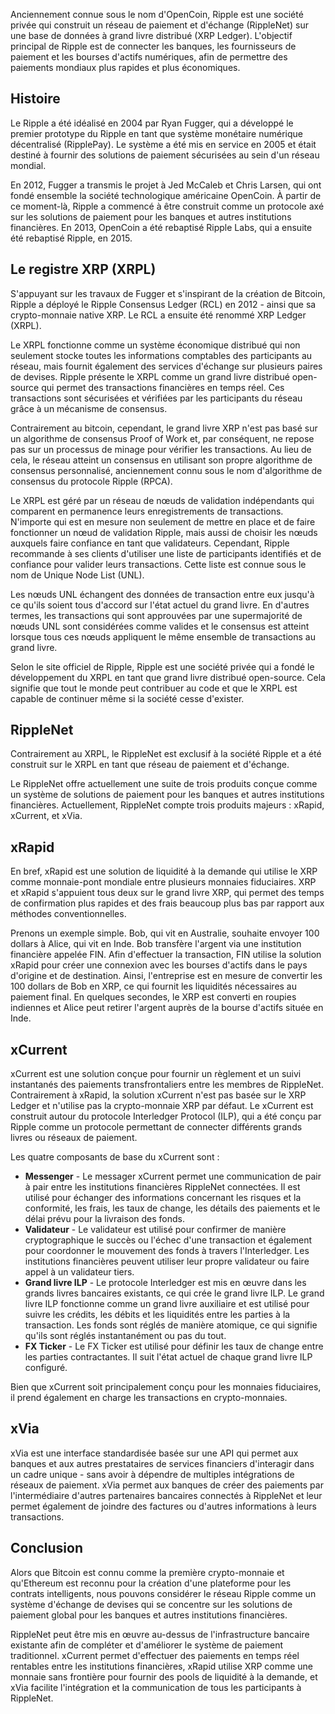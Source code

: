 Anciennement connue sous le nom d'OpenCoin, Ripple est une société privée qui construit un réseau de paiement et d'échange (RippleNet) sur une base de données à grand livre distribué (XRP Ledger). L'objectif principal de Ripple est de connecter les banques, les fournisseurs de paiement et les bourses d'actifs numériques, afin de permettre des paiements mondiaux plus rapides et plus économiques. 

## Histoire

Le Ripple a été idéalisé en 2004 par Ryan Fugger, qui a développé le premier prototype du Ripple en tant que système monétaire numérique décentralisé (RipplePay). Le système a été mis en service en 2005 et était destiné à fournir des solutions de paiement sécurisées au sein d'un réseau mondial.

En 2012, Fugger a transmis le projet à Jed McCaleb et Chris Larsen, qui ont fondé ensemble la société technologique américaine OpenCoin. À partir de ce moment-là, Ripple a commencé à être construit comme un protocole axé sur les solutions de paiement pour les banques et autres institutions financières. En 2013, OpenCoin a été rebaptisé Ripple Labs, qui a ensuite été rebaptisé Ripple, en 2015.

## Le registre XRP (XRPL)

S'appuyant sur les travaux de Fugger et s'inspirant de la création de Bitcoin, Ripple a déployé le Ripple Consensus Ledger (RCL) en 2012 - ainsi que sa crypto-monnaie native XRP. Le RCL a ensuite été renommé XRP Ledger (XRPL).

Le XRPL fonctionne comme un système économique distribué qui non seulement stocke toutes les informations comptables des participants au réseau, mais fournit également des services d'échange sur plusieurs paires de devises. Ripple présente le XRPL comme un grand livre distribué open-source qui permet des transactions financières en temps réel. Ces transactions sont sécurisées et vérifiées par les participants du réseau grâce à un mécanisme de consensus. 

Contrairement au bitcoin, cependant, le grand livre XRP n'est pas basé sur un algorithme de consensus Proof of Work et, par conséquent, ne repose pas sur un processus de minage pour vérifier les transactions. Au lieu de cela, le réseau atteint un consensus en utilisant son propre algorithme de consensus personnalisé, anciennement connu sous le nom d'algorithme de consensus du protocole Ripple (RPCA).

Le XRPL est géré par un réseau de nœuds de validation indépendants qui comparent en permanence leurs enregistrements de transactions. N'importe qui est en mesure non seulement de mettre en place et de faire fonctionner un nœud de validation Ripple, mais aussi de choisir les nœuds auxquels faire confiance en tant que validateurs. Cependant, Ripple recommande à ses clients d'utiliser une liste de participants identifiés et de confiance pour valider leurs transactions. Cette liste est connue sous le nom de Unique Node List (UNL).

Les nœuds UNL échangent des données de transaction entre eux jusqu'à ce qu'ils soient tous d'accord sur l'état actuel du grand livre. En d'autres termes, les transactions qui sont approuvées par une supermajorité de nœuds UNL sont considérées comme valides et le consensus est atteint lorsque tous ces nœuds appliquent le même ensemble de transactions au grand livre.

Selon le site officiel de Ripple, Ripple est une société privée qui a fondé le développement du XRPL en tant que grand livre distribué open-source. Cela signifie que tout le monde peut contribuer au code et que le XRPL est capable de continuer même si la société cesse d'exister.

## RippleNet

Contrairement au XRPL, le RippleNet est exclusif à la société Ripple et a été construit sur le XRPL en tant que réseau de paiement et d'échange.

Le RippleNet offre actuellement une suite de trois produits conçue comme un système de solutions de paiement pour les banques et autres institutions financières. Actuellement, RippleNet compte trois produits majeurs : xRapid, xCurrent, et xVia.

## xRapid

En bref, xRapid est une solution de liquidité à la demande qui utilise le XRP comme monnaie-pont mondiale entre plusieurs monnaies fiduciaires. XRP et xRapid s'appuient tous deux sur le grand livre XRP, qui permet des temps de confirmation plus rapides et des frais beaucoup plus bas par rapport aux méthodes conventionnelles.

Prenons un exemple simple. Bob, qui vit en Australie, souhaite envoyer 100 dollars à Alice, qui vit en Inde. Bob transfère l'argent via une institution financière appelée FIN. Afin d'effectuer la transaction, FIN utilise la solution xRapid pour créer une connexion avec les bourses d'actifs dans le pays d'origine et de destination. Ainsi, l'entreprise est en mesure de convertir les 100 dollars de Bob en XRP, ce qui fournit les liquidités nécessaires au paiement final. En quelques secondes, le XRP est converti en roupies indiennes et Alice peut retirer l'argent auprès de la bourse d'actifs située en Inde.

## xCurrent

xCurrent est une solution conçue pour fournir un règlement et un suivi instantanés des paiements transfrontaliers entre les membres de RippleNet. Contrairement à xRapid, la solution xCurrent n'est pas basée sur le XRP Ledger et n'utilise pas la crypto-monnaie XRP par défaut. Le xCurrent est construit autour du protocole Interledger Protocol (ILP), qui a été conçu par Ripple comme un protocole permettant de connecter différents grands livres ou réseaux de paiement. 

Les quatre composants de base du xCurrent sont :

- **Messenger** - Le messager xCurrent permet une communication de pair à pair entre les institutions financières RippleNet connectées. Il est utilisé pour échanger des informations concernant les risques et la conformité, les frais, les taux de change, les détails des paiements et le délai prévu pour la livraison des fonds.
- **Validateur** - Le validateur est utilisé pour confirmer de manière cryptographique le succès ou l'échec d'une transaction et également pour coordonner le mouvement des fonds à travers l'Interledger. Les institutions financières peuvent utiliser leur propre validateur ou faire appel à un validateur tiers.
- **Grand livre ILP** - Le protocole Interledger est mis en œuvre dans les grands livres bancaires existants, ce qui crée le grand livre ILP. Le grand livre ILP fonctionne comme un grand livre auxiliaire et est utilisé pour suivre les crédits, les débits et les liquidités entre les parties à la transaction. Les fonds sont réglés de manière atomique, ce qui signifie qu'ils sont réglés instantanément ou pas du tout.
- **FX Ticker** - Le FX Ticker est utilisé pour définir les taux de change entre les parties contractantes. Il suit l'état actuel de chaque grand livre ILP configuré.

Bien que xCurrent soit principalement conçu pour les monnaies fiduciaires, il prend également en charge les transactions en crypto-monnaies.

## xVia

xVia est une interface standardisée basée sur une API qui permet aux banques et aux autres prestataires de services financiers d'interagir dans un cadre unique - sans avoir à dépendre de multiples intégrations de réseaux de paiement. xVia permet aux banques de créer des paiements par l'intermédiaire d'autres partenaires bancaires connectés à RippleNet et leur permet également de joindre des factures ou d'autres informations à leurs transactions.

## Conclusion

Alors que Bitcoin est connu comme la première crypto-monnaie et qu'Ethereum est reconnu pour la création d'une plateforme pour les contrats intelligents, nous pouvons considérer le réseau Ripple comme un système d'échange de devises qui se concentre sur les solutions de paiement global pour les banques et autres institutions financières.

RippleNet peut être mis en œuvre au-dessus de l'infrastructure bancaire existante afin de compléter et d'améliorer le système de paiement traditionnel. xCurrent permet d'effectuer des paiements en temps réel rentables entre les institutions financières, xRapid utilise XRP comme une monnaie sans frontière pour fournir des pools de liquidité à la demande, et xVia facilite l'intégration et la communication de tous les participants à RippleNet.